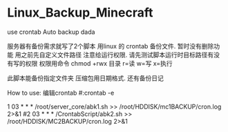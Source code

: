 # Linux_Backup_Minecraft
use crontab Auto backup dada

服务器有备份需求就写了2个脚本
用linux 的 crontab 备份文件.
暂时没有删除功能
用之前先自定义文件路径
注意给运行权限.
请先测试脚本运行时目标路径有没有写的权限
权限用命令 chmod +rwx 目录
r=读
w=写
x=执行



此脚本能备份指定文件夹
压缩包用日期格式.
还有备份日记


How to use:
编辑crontab
#:crontab -e

1 03 * * * /root/server_core/abk1.sh >> /root/HDDISK/mc1BACKUP/cron.log 2>&1
#2 03 * * * /CrontabScript/abk2.sh >> /root/HDDISK/MC2BACKUP/cron.log 2>&1
